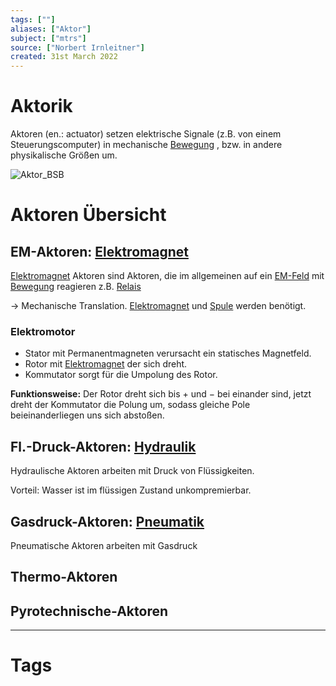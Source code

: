 ```yaml
---
tags: [""]
aliases: ["Aktor"]
subject: ["mtrs"]
source: ["Norbert Irnleitner"]
created: 31st March 2022
---
```


# Aktorik

Aktoren (en.: actuator) setzen elektrische Signale (z.B. von einem Steuerungscomputer) in mechanische [Bewegung](../Physikw/Kinematik.md) , bzw. in andere physikalische Größen um.

![Aktor_BSB](assets/Aktor_BSB.svg)

# Aktoren Übersicht

## EM-Aktoren: [Elektromagnet](../Physikw/Elektromagnet.md)

[Elektromagnet](../Physikw/Elektromagnet.md) Aktoren sind Aktoren, die im allgemeinen auf ein [EM-Feld](../Physikw/Elektromagnetische%20Wellen.md) mit [Bewegung](../Physikw/Kinematik.md) reagieren z.B. [Relais](Relais.md)

$\rightarrow$ Mechanische Translation. [Elektromagnet](../Physikw/Elektromagnet.md) und [Spule](../Elektrodynamik/Induktivitäten.md) werden benötigt.

### Elektromotor

- Stator mit Permanentmagneten verursacht ein statisches Magnetfeld.
- Rotor mit [Elektromagnet](../Physikw/Elektromagnet.md) der sich dreht.
- Kommutator sorgt für die Umpolung des Rotor.

**Funktionsweise:** Der Rotor dreht sich bis $+$ und $-$ bei einander sind, jetzt dreht der Kommutator die Polung um, sodass gleiche Pole beieinanderliegen uns sich abstoßen.

## Fl.-Druck-Aktoren: [Hydraulik](Hydraulik.md)

Hydraulische Aktoren arbeiten mit Druck von Flüssigkeiten.

Vorteil: Wasser ist im flüssigen Zustand unkompremierbar.

## Gasdruck-Aktoren: [Pneumatik](Pneumatik.md)

Pneumatische Aktoren arbeiten mit Gasdruck

## Thermo-Aktoren

## Pyrotechnische-Aktoren

---

# Tags